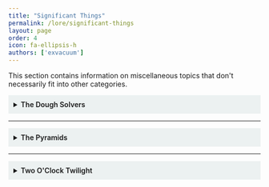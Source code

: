 ```yaml
---
title: "Significant Things"
permalink: /lore/significant-things
layout: page
order: 4
icon: fa-ellipsis-h
authors: ['exvacuum']
---
```


This section contains information on miscellaneous topics that don't necessarily fit into other categories.

<details id="doughsolvers" style="background-color: #ecf1f1;padding: 10px">
<summary>
<b style="font-weight:600; ">The Dough Solvers</b>
</summary>
<br>

The Dough Solvers are a volunteer organization of solvers dedicated to uncovering the secrets of the ARG. We can be contacted at anytime in the Discord Server:

<iframe src="https://discordapp.com/widget?id=644036160909213724&theme=dark" width="100%" height="500" allowtransparency="true" frameborder="0"></iframe>
</details>

---

<details id="pyramids" style="background-color: #ecf1f1;padding: 10px">
<summary>
<b style="font-weight:600; ">The Pyramids</b>
</summary>
<br>

<img src="./assets/img/pyramids.jpg" style="width: 250px;">
<br>

The Pyramids are a recurring insignia in the ARG, and represent The Pyramids, an office building complex located in Indainapolis:
<br>

<img src="./assets/img/25911355371_bf2951c040_c.jpg" style="width:500px;">
<br>

Their relevance is currently unknown.
</details>

---

<details id="2oct" style="background-color: #ecf1f1;padding: 10px">
<summary>
<b style="font-weight:600; ">Two O'Clock Twilight</b>
</summary>
<br>

<img src="./assets/img/2oct.jpg" style="width:500px;">

<p>Two O&#39;Clock Twilight was an experimental musical group based in Indianapolis, of which the deceased <a href="../../lore/characters/daniel">Daniel Jaffke</a> was a member and vocalist.
Their discography is featured multiple times throughout the videos posted to the <a href="../../youtube">YouTube channel</a>.</p>
</details>
